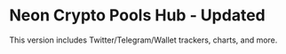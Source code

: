 # Neon Crypto Pools Hub - Updated

This version includes Twitter/Telegram/Wallet trackers, charts, and more.
